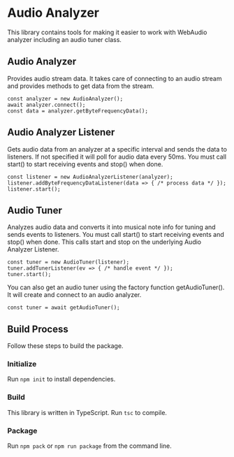 # Audio Analyzer

This library contains tools for making it easier to work with WebAudio analyzer
including an audio tuner class.

## Audio Analyzer
Provides audio stream data.
It takes care of connecting to an audio stream and provides methods to get data from the stream.

```
const analyzer = new AudioAnalyzer();
await analyzer.connect();
const data = analyzer.getByteFrequencyData();
```

## Audio Analyzer Listener
Gets audio data from an analyzer at a specific interval and sends the data to listeners.
If not specified it will poll for audio data every 50ms.
You must call start() to start receiving events and stop() when done.

```
const listener = new AudioAnalyzerListener(analyzer);
listener.addByteFrequencyDataListener(data => { /* process data */ });
listener.start();
```

## Audio Tuner
Analyzes audio data and converts it into musical note info for tuning
and sends events to listeners.
You must call start() to start receiving events and stop() when done.
This calls start and stop on the underlying Audio Analyzer Listener.

```
const tuner = new AudioTuner(listener);
tuner.addTunerListener(ev => { /* handle event */ });
tuner.start();
```

You can also get an audio tuner using the factory function getAudioTuner().
It will create and connect to an audio analyzer.

```
const tuner = await getAudioTuner();
```

## Build Process
Follow these steps to build the package.

### Initialize
Run `npm init` to install dependencies.

### Build
This library is written in TypeScript.
Run `tsc` to compile.

### Package
Run `npm pack` or `npm run package` from the command line.
